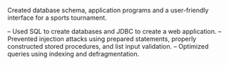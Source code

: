 Created database schema, application programs and a user-friendly interface for a sports tournament. 

– Used SQL to create databases and JDBC to create a web application. 
– Prevented injection attacks using prepared statements, properly constructed stored procedures, and list input validation. 
– Optimized queries using indexing and defragmentation.
